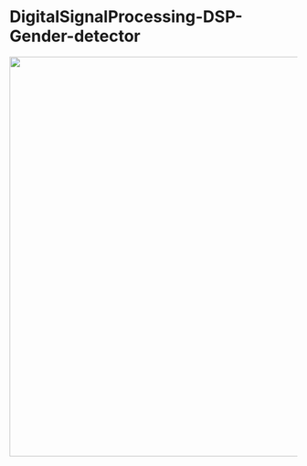 # DigitalSignalProcessing-DSP-Gender-detector
<p align="center">
<img src="https://github.com/ManarShawahni/DigitalSignalProcessing-DSP-Gender-detector/assets/137074063/20be31b7-23bb-4d06-9547-e34846bdd88d" width="700">
</p>
